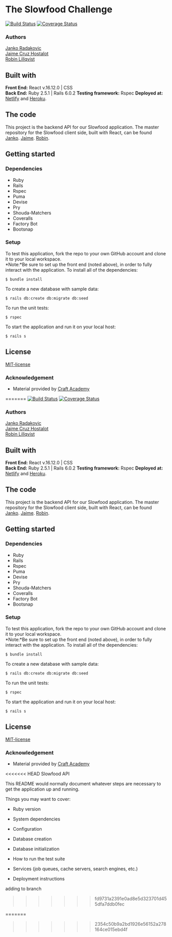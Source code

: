 # The Slowfood Challenge 
[![Build Status](https://semaphoreci.com/api/v1/jaimecrz/slowfood_api_team_4/branches/dependabot-bundler-puma-3-12-4/badge.svg)](https://semaphoreci.com/jaimecrz/slowfood_api_team_4)
[![Coverage Status](https://coveralls.io/repos/github/CraftAcademy/slowfood_api_team_4/badge.svg?branch=demo)](https://coveralls.io/github/CraftAcademy/slowfood_api_team_4?branch=demo)
### Authors
[Janko Radakovic](https://github.com/MadFarmer101)  
[Jaime Cruz Hostalot](https://github.com/JaimeCrz)  
[Robin Lillqvist](https://github.com/robin-lillqvist)  

## Built with
**Front End:** React v.16.12.0 | CSS  
**Back End:** Ruby 2.5.1 | Rails 6.0.2 
**Testing framework:** Rspec 
**Deployed at:** [Netlify](https://slowfood-challenge-team-4.netlify.app/) and [Heroku](https://slowfood-challenge.herokuapp.com/).
## The code   
This project is the backend API for our Slowfood application. The master repository for the Slowfood client side, built with React, can be found [Janko](https://github.com/MadFarmer101/slowfood-client-team-4.git). [Jaime](https://github.com/JaimeCrz/slowfood-client-team-4). [Robin](https://github.com/robin-lillqvist/slowfood-client-team-4.git).
## Getting started
### Dependencies  
* Ruby
* Rails
* Rspec
* Puma
* Devise
* Pry
* Shouda-Matchers
* Coveralls
* Factory Bot
* Bootsnap

### Setup   
To test this application, fork the repo to your own GitHub account and clone it to your local workspace. </br>
*Note:*Be sure to set up the front end (noted above), in order to fully interact with the application. 
To install all of the dependencies:  
```
$ bundle install 
```
To create a new database with sample data:  
```
$ rails db:create db:migrate db:seed 
```
To run the unit tests:  

```
$ rspec
``` 
  
To start the application and run it on your local host:
```
$ rails s
```

## License  
[MIT-license](https://en.wikipedia.org/wiki/MIT_License)
### Acknowledgement  
- Material provided by [Craft Academy](https://craftacademy.se)

=======
[![Build Status](https://semaphoreci.com/api/v1/jaimecrz/slowfood_api_team_4/branches/dependabot-bundler-puma-3-12-4/badge.svg)](https://semaphoreci.com/jaimecrz/slowfood_api_team_4)
[![Coverage Status](https://coveralls.io/repos/github/CraftAcademy/slowfood_api_team_4/badge.svg?branch=demo)](https://coveralls.io/github/CraftAcademy/slowfood_api_team_4?branch=demo)

### Authors
[Janko Radakovic](https://github.com/MadFarmer101)  
[Jaime Cruz Hostalot](https://github.com/JaimeCrz)  
[Robin Lillqvist](https://github.com/robin-lillqvist)  

## Built with
**Front End:** React v.16.12.0 | CSS  
**Back End:** Ruby 2.5.1 | Rails 6.0.2 
**Testing framework:** Rspec 
**Deployed at:** [Netlify](https://slowfoodchallenge.netlify.app/) and [Heroku](https://slowfood-challenge.herokuapp.com/).
## The code   
This project is the backend API for our Slowfood application. The master repository for the Slowfood client side, built with React, can be found [Janko](https://github.com/MadFarmer101/slowfood-client-team-4.git). [Jaime](https://github.com/JaimeCrz/slowfood-client-team-4). [Robin](https://github.com/robin-lillqvist/slowfood-client-team-4.git).
## Getting started
### Dependencies  
* Ruby
* Rails
* Rspec
* Puma
* Devise
* Pry
* Shouda-Matchers
* Coveralls
* Factory Bot
* Bootsnap

### Setup   
To test this application, fork the repo to your own GitHub account and clone it to your local workspace. </br>
*Note:*Be sure to set up the front end (noted above), in order to fully interact with the application. 
To install all of the dependencies:  
```
$ bundle install 
```
To create a new database with sample data:  
```
$ rails db:create db:migrate db:seed 
```
To run the unit tests:  

```
$ rspec
``` 
  
To start the application and run it on your local host:
```
$ rails s
```

## License  
[MIT-license](https://en.wikipedia.org/wiki/MIT_License)
### Acknowledgement  
- Material provided by [Craft Academy](https://craftacademy.se)

<<<<<<< HEAD
Slowfood API

This README would normally document whatever steps are necessary to get the
application up and running.

Things you may want to cover:

* Ruby version

* System dependencies

* Configuration

* Database creation

* Database initialization

* How to run the test suite

* Services (job queues, cache servers, search engines, etc.)

* Deployment instructions

adding to branch
>>>>>>> fd9731a2391e0ad8e5d323701d455dfa7ddb0fec

=======

>>>>>>> 2354c50b9a2bd1926e56152a278164ce015ebd4f
